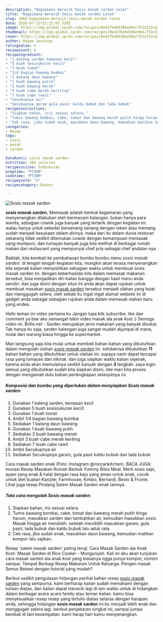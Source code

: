 ```yaml
---
description: "Bagaimana meracik Sosis masak sarden Lezat"
title: "Bagaimana meracik Sosis masak sarden Lezat"
slug: 2668-bagaimana-meracik-sosis-masak-sarden-lezat
date: 2020-07-11T22:22:07.539Z
image: https://img-global.cpcdn.com/recipes/0e4376e0d386e9b4/751x532cq70/sosis-masak-sarden-foto-resep-utama.jpg
thumbnail: https://img-global.cpcdn.com/recipes/0e4376e0d386e9b4/751x532cq70/sosis-masak-sarden-foto-resep-utama.jpg
cover: https://img-global.cpcdn.com/recipes/0e4376e0d386e9b4/751x532cq70/sosis-masak-sarden-foto-resep-utama.jpg
author: Mayme Jennings
ratingvalue: 4
reviewcount: 4
recipeingredient:
- "1 kaleng sarden kemasan kecil"
- "5 buah sosisukuran kecil"
- "1 buah tomat"
- "1/4 bagian bawang bombai"
- "1 batang daun bawang"
- "1 buah bawang putih"
- "2 buah bawang merah"
- "3 buah cabe merah keriting"
- "7 buah cabe rawit"
- "Secukupnya air"
- "Secukupnya garam gula pasir kaldu bubuk dan lada bubuk"
recipeinstructions:
- "Siapkan bahan, iris sesuai selera."
- "Tumis bawang bombai, cabe, tomat dan bawang merah putih hinga harum, masukkan sarden dan tambahkan air, kemudian masukkan sosis. Masak hingga air mendidih, setelah mendidih masukkan garam, gula pasir, lada bubuk dan kaldu bubuk lalu aduk rata."
- "Cek rasa, jika sudah enak, masukkan daun bawang, kemudian matikan kompor lalu sajikan."
categories:
- Resep
tags:
- sosis
- masak
- sarden

katakunci: sosis masak sarden 
nutrition: 104 calories
recipecuisine: Indonesian
preptime: "PT36M"
cooktime: "PT30M"
recipeyield: "2"
recipecategory: Dinner

---
```



![Sosis masak sarden](https://img-global.cpcdn.com/recipes/0e4376e0d386e9b4/751x532cq70/sosis-masak-sarden-foto-resep-utama.jpg)

<b><i>sosis masak sarden</i></b>, Memasak adalah bentuk kegemaran yang menyenangkan dilakukan oleh bermacam kalangan. bukan hanya para wanita, sebagian cowok juga banyak yang tertarik dengan kegiatan ini. walau hanya untuk sekedar bersenang senang dengan rekan atau memang sudah menjadi kesukaan dalam dirinya. maka dari itu dalam dunia restoran sekarang tidak sedikit ditemukan cowok dengan kemampuan memasak yang mumpuni, dan lumayan banyak juga kita melihat di berbagai rumah makan dan restaurant yang mempunyai chef pria sebagai chef andalan nya.

Baiklah, kita kembali ke pembahasan bumbu bumbu menu <i>sosis masak sarden</i>. di tengah tengah kegiatan kita, mungkin akan terasa menyenangkan bila sejenak kalian menyisihkan sebagian waktu untuk membuat sosis masak sarden ini. dengan keberhasilan kita dalam memasak makanan tersebut, bisa menjadikan diri kalian bangga dengan hasil menu anda sendiri. dan juga disini dengan situs ini anda akan dapat rujukan untuk membuat masakan <u>sosis masak sarden</u> tersebut menjadi olahan yang lezat dan menggugah selera, oleh sebab itu ingat ingat alamat website ini di gadget anda sebagai sebagian rujukan anda dalam memasak olahan baru yang endes.

Hello teman ini video pertama ku Jangan lupa klik subscribe, like dan comment ya biar aku semangat bikin video masak ala anak kost :) Semoga video ini. Brilio.net - Sarden merupakan jenis makanan yang banyak disukai. Tak hanya itu saja, sarden kalengan juga sangat mudah dijumpai di mana, mulai dari warung biasa hingga ke supermarket.


Mari langsung saja kita mulai untuk membeli bahan bahan yang dibutuhkan dalam mengolah olahan <u><i>sosis masak sarden</i></u> ini. setidaknya dibutuhkan <b>11</b> bahan bahan yang dibutuhkan untuk olahan ini. supaya nanti dapat tercapai rasa yang lumayan dan nikmat. dan juga siapkan waktu kalian sejenak, karena anda akan memulainya sedikit banyak dengan <b>3</b> langkah. saya ingin semua yang dibutuhkan sudah kita siapkan disini, oke mari kita proses dengan mengamati dulu bahan perlengkapan selanjutnya ini.

<!--inarticleads1-->

##### Komposisi dan bumbu yang diperlukan dalam menyiapkan Sosis masak sarden:

1. Gunakan 1 kaleng sarden, kemasan kecil
1. Gunakan 5 buah sosis(ukuran kecil)
1. Gunakan 1 buah tomat
1. Ambil 1/4 bagian bawang bombai
1. Sediakan 1 batang daun bawang
1. Gunakan 1 buah bawang putih
1. Sediakan 2 buah bawang merah
1. Ambil 3 buah cabe merah keriting
1. Sediakan 7 buah cabe rawit
1. Ambil Secukupnya air
1. Sediakan Secukupnya garam, gula pasir kaldu bubuk dan lada bubuk


Cara masak sarden enak (Foto: Instagram @mocankitchen). BACA JUGA: Inovasi Resep Masakan Rumah Bentuk Yummy Bites Meal. Merk sosis sapi, ayam yang enak &amp; halal dengan rasa keju yang aman untuk anak, cocok untuk diet buatan Kanzler, Farmhouse, Kimbo, Bernardi, Besto &amp; Fronte. Lihat juga resep Pindang Salem Masak Sarden enak lainnya. 

<!--inarticleads2-->

##### Tata cara mengolah Sosis masak sarden:

1. Siapkan bahan, iris sesuai selera.
1. Tumis bawang bombai, cabe, tomat dan bawang merah putih hinga harum, masukkan sarden dan tambahkan air, kemudian masukkan sosis. Masak hingga air mendidih, setelah mendidih masukkan garam, gula pasir, lada bubuk dan kaldu bubuk lalu aduk rata.
1. Cek rasa, jika sudah enak, masukkan daun bawang, kemudian matikan kompor lalu sajikan.


Resep &#39;salem masak sarden&#39; paling teruji. Cara Masak Sarden ala Anak Kost- Masak Sarden di Rice Cooker - Mongunyah. Kali ini aku akan tunjukan cara masak sarden ala anak kost yang biasanya ngga punya kompor, nonton sampai. Tempat Berbagi Resep Makanan Untuk Keluarga. Pengen masak Semur Betawi dengan tutorial yang mudah? 

Berikut sedikit pengulasan hidangan perihal bahan resep <u>sosis masak sarden</u> yang sempurna. kami berharap kalian sudah memahami dengan tulisan diatas, dan kalian dapat meracik lagi di lain waktu untuk di hidangkan dalam berbagai acara acara family atau teman kalian. kamu bisa menyesuaikan resep resep yang tertulis diatas selaras dengan harapan anda, sehingga hidangan <b>sosis masak sarden</b> ini bs menjadi lebih enak dan menggugah selera lagi. berikut penjabaran singkat ini, sampai jumpa kembali di lain kesempatan. kami harap hari kamu menyenangkan.
